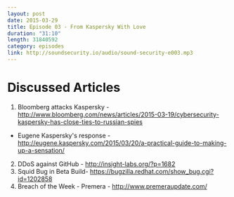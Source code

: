 ```yaml
---
layout: post
date: 2015-03-29
title: Episode 03 - From Kaspersky With Love
duration: "31:10"
length: 31840592
category: episodes
link: http://soundsecurity.io/audio/sound-security-e003.mp3
---
```


# Discussed Articles
1. Bloomberg attacks Kaspersky - http://www.bloomberg.com/news/articles/2015-03-19/cybersecurity-kaspersky-has-close-ties-to-russian-spies 
* Eugene Kaspersky's response - http://eugene.kaspersky.com/2015/03/20/a-practical-guide-to-making-up-a-sensation/
2. DDoS against GitHub - http://insight-labs.org/?p=1682 
3. Squid Bug in Beta Build- https://bugzilla.redhat.com/show_bug.cgi?id=1202858 
4. Breach of the Week - Premera - http://www.premeraupdate.com/
